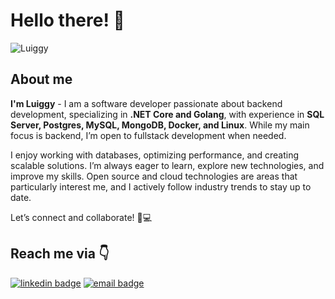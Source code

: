 # Hello there! 👋

![Luiggy](https://github.com/user-attachments/assets/6c86d115-467a-49b2-bc10-4f535df09a62)

## About me

**I'm Luiggy** - I am a software developer passionate about backend development, specializing in **.NET Core and Golang**, with experience in **SQL Server, Postgres, MySQL, MongoDB, Docker, and Linux**. While my main focus is backend, I’m open to fullstack development when needed.  

I enjoy working with databases, optimizing performance, and creating scalable solutions. I’m always eager to learn, explore new technologies, and improve my skills. Open source and cloud technologies are areas that particularly interest me, and I actively follow industry trends to stay up to date.  

Let’s connect and collaborate! 🚀💻


## Reach me via 👇

[![linkedin badge](https://img.shields.io/badge/My_LinkedIn-013220.svg?logo=linkedin&logoWidth=20)](https://linkedin.com/in/luidev/)
[![email badge](https://img.shields.io/badge/My_email-013220.svg?logo=protonmail&logoWidth=20)](mailto:work_luiggyn.h5d9a@slmail.me)

[linkedin]: https://linkedin.com/in/luidev/
[email]: mailto:work_luiggyn.h5d9a@slmail.me
